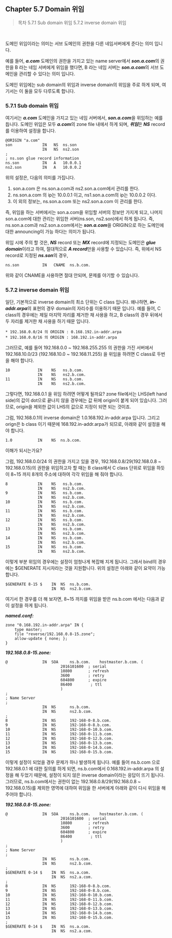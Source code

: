 ## Chapter 5.7 Domain 위임

>목차
5.7.1 Sub domain 위임
5.7.2 inverse domain 위임

<br>

도메인 위임이라는 의미는 서브 도메인의 권한을 다른 네임서버에게 준다는 의미 입니다.

예를 들어, ***a.com*** 도메인의 권한을 가지고 있는 name server에서 ***son.a.com***의 권한을 B 라는 네임 서버에게 위임을 했다면, B 라는 네임 서버는 ***son.a.com***의 서브 도메인을 관리할 수 있다는 의미 입니다.

도메인 위임에는 sub domain의 위임과 inverse domain의 위임을 주로 하게 되며, 여기서는 이 둘을 모두 다루도록 합니다.

### 5.7.1 Sub domain 위임

여기서는 ***a.com*** 도메인을 가지고 있는 네임 서버에서, ***son.a.com***을 위임하는 예를 듭니다. 도메인 위임은 모두 ***a.com***의 zone file 내에서 하게 되며, ***위임***은 ***NS*** record를 이용하여 설정을 합니다.

```
@ORIGIN "a.com"
son             IN   NS  ns.son
                IN   NS  ns2.son
;
; ns.son glue record information
ns.son          IN   A   10.0.0.1
ns2.son         IN   A   10.0.0.2
```

위의 설정은, 다음의 의미를 가집니다.

1. son.a.com 은 ns.son.a.com과 ns2.son.a.com에서 관리를 한다.
2. ns.son.a.com 의 ip는 10.0.0.1 이고, ns1.son.a.com의 ip는 10.0.0.2 이다.
3. 이 외의 정보는, ns.son.a.com 또는 ns2.son.a.com 이 관리를 한다.

즉, 위임을 하는 서버에서는 son.a.com을 위임할 서버의 정보만 가지게 되고, 나머지 son.a.com에 대한 관리는 위임한 서버(ns.son, ns2.son)에서 하게 됩니다. 즉, ns.son.a.com과 ns2.son.a.com에서는 ***son.a.com***을 ORIGIN으로 하는 도메인에 대한 announcing이 가능 하다는 의미가 됩니다.

위임 시에 주의 할 것은, ***NS*** record 또는 ***MX*** record에 지정되는 도메인은 ***glue domain***이라고 하여, 절대적으로 ***A record***만을 사용할 수 있습니다. 즉, 위에서 NS record로 지정된 ***ns.son***의 경우,

```
ns.son          IN   CNAME  ns.b.com.
```

위와 같이 CNAME을 사용하면 절대 안되며, 문제를 야기할 수 있습니다.

### 5.7.2 inverse domain 위임

일단, 기본적으로 inverse domain의 최소 단위는 C class 입니다. 왜나하면, ***in-addr.arpa***의 표현의 경우 domain의 자리수를 이용하기 때문 입니다. 예를 들어, C class의 경우에는 제일 마지막 자리를 제거한 채 사용을 하고, B class의 경우 뒤에서 두 자리를 제거한 채 사용을 하기 때문 입니다.

```
* 192.168.0.0/24 의 ORIGIN : 0.168.192.in-addr.arpa
* 192.168.0.0/16 의 ORIGIN : 168.192.in-addr.arpa
```

그러므로, 예를 들어 192.168.0.0 ~ 192.168.255.255 의 권한을 가진 서버에서 192.168.10.0/23 (192.168.10.0 ~ 192.168.11.255) 을 위임을 하려면 C class로 두번을 해야 합니다.

```
10            IN    NS   ns.b.com.
              IN    NS   ns2.b.com.
11            IN    NS   ns.b.com.
              IN    NS   ns2.b.com.
```

그렇다면, 192.168.0.1 을 위임 하려면 어떻게 될까요? zone file에서는 LHS(left hand side)의 값이 dot으로 끝나지 않을 경우에는 값 뒤에 origin이 붙게 되어 있습니다. 그러므로, origin을 제외한 값이 LHS의 값으로 지정이 되면 되는 것이죠.

그럼, 192.168.0.1의 inverse domain은 1.0.168.192.in-addr.arpa 입니다. 그리고 orign은 b class 이기 때문에 168.192.in-addr.arpa가 되므로, 아래와 같이 설정을 해야 합니다.

```
1.0           IN    NS  ns.b.com.
```

이해가 되시는가요?

그럼, 192.168.0.0/24 의 권한을 가지고 있을 경우, 192.168.0.8/29(192.168.0.8 ~ 192.168.0.15)의 권한을 위임하고자 할 때는 B class에서 C class 단위로 위임을 하듯이 8~15 까지 8개의 주소에 대하여 각각 위임을 해 줘야 합니다.

```
8             IN    NS   ns.b.com.
              IN    NS   ns2.b.com.
9             IN    NS   ns.b.com.
              IN    NS   ns2.b.com.
10            IN    NS   ns.b.com.
              IN    NS   ns2.b.com.
11            IN    NS   ns.b.com.
              IN    NS   ns2.b.com.
12            IN    NS   ns.b.com.
              IN    NS   ns2.b.com.
13            IN    NS   ns.b.com.
              IN    NS   ns2.b.com.
14            IN    NS   ns.b.com.
              IN    NS   ns2.b.com.
15            IN    NS   ns.b.com.
              IN    NS   ns2.b.com.
```

이렇게 부분 위임의 경우에는 설정이 엄청나게 복잡해 지게 됩니다. 그래서 bind의 경우에는 $GENERATE 지시자라는 것을 지원합니다. 위의 설정은 아래와 같이 요약이 가능 합니다.

```
$GENERATE 8-15 $    IN  NS  ns.b.com.
                    IN  NS  ns2.b.com.
```

여기서 한 경우를 더 해 보자면, 8~15 까지를 위임을 받은 ns.b.com 에서는 다음과 같이 설정을 하게 됩니다.

***named.conf:***
```
zone "0.168.192.in-addr.arpa" IN {
    type master;
    file "reverse/192.168.0.8-15.zone";
    allow-update { none; };
}
```

***192.168.0.8-15.zone:***
```
@               IN  SOA     ns.b.com.    hostmaster.b.com. (
                        2016101600  ; serial
                        10800       ; refresh
                        3600        ; retry
                        604800      ; expire
                        86400        ; ttl
                        )
;
; Name Server
;
                IN  NS      ns.b.com.
                IN  NS      ns2.b.com.
;
8               IN  NS      192-168-0-8.b.com.
9               IN  NS      192-168-0-8.b.com.
10              IN  NS      192-168-0-10.b.com.
11              IN  NS      192-168-0-11.b.com.
12              IN  NS      192-168-0-12.b.com.
13              IN  NS      192-168-0-13.b.com.
14              IN  NS      192-168-0-14.b.com.
15              IN  NS      192-168-0-15.b.com.
```

이렇게 설정이 되었을 경우 문제가 하나 발생하게 됩니다. 예를 들어 ns.b.com 으로 192.168.0.1 에 대한 질의를 하게 되면, ns.b.com에서 0.168.192.in-addr.arpa 의 설정을 해 두었기 때문에, 설정이 되지 않은 inverse domain이라는 응답이 뜨기 됩니다. 그러므로, ns.b.com에서는 권한이 없는 192.168.0.8/29(192.168.0.8 ~ 192.168.0.15)를 제외한 영역에 대하여 위임을 한 서버에게 아래와 같이 다시 위임을 해 주어야 합니다.

***192.168.0.8-15.zone:***
```
@               IN  SOA     ns.b.com.    hostmaster.b.com. (
                        2016101600  ; serial
                        10800       ; refresh
                        3600        ; retry
                        604800      ; expire
                        86400        ; ttl
                        )
;
; Name Server
;
                IN  NS      ns.b.com.
                IN  NS      ns2.b.com.
;
$GENERATE 0-14 $    IN  NS  ns.a.com.
                    IN  NS  ns2.a.com.
;
8               IN  NS      192-168-0-8.b.com.
9               IN  NS      192-168-0-8.b.com.
10              IN  NS      192-168-0-10.b.com.
11              IN  NS      192-168-0-11.b.com.
12              IN  NS      192-168-0-12.b.com.
13              IN  NS      192-168-0-13.b.com.
14              IN  NS      192-168-0-14.b.com.
15              IN  NS      192-168-0-15.b.com.
;
$GENERATE 0-14 $    IN  NS  ns.a.com.
                    IN  NS  ns2.a.com.
```